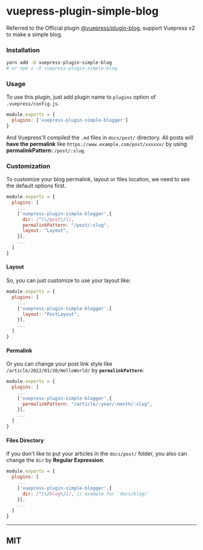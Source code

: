 # vuepress-plugin-simple-blog

Referred to the Official plugin [@vuepress/plugin-blog](https://github.com/vuepress/vuepress-plugin-blog), support Vuepress v2 to make a simple blog.

### Installation
```bash
yarn add -D vuepress-plugin-simple-blog
# or npm i -D vuepress-plugin-simple-blog
```

### Usage
To use this plugin, just add plugin name to `plugins` option of `.vuepress/config.js`.

```javascript
module.exports = {
  plugins: ['vuepress-plugin-simple-blogger']
}
```
And Vuepress'll compiled the `.md` files in `docs/post/` directory. All posts will **have the permalink** like `https://www.example.com/post/xxxxxx/` by using **permalinkPattern:** `/post/:slug`.

### Customization
To customize your blog permalink, layout or files location, we need to see the default options first.

```javascript
module.exports = {
  plugins: [
    ...
    ['vuepress-plugin-simple-blogger',{
      dir: /^(\/post\/)/,
      permalinkPattern: "/post/:slug",
      layout: "Layout",
    }],
    ...
  ]
}
```

#### Layout
So, you can just customize to use your layout like:
```javascript
module.exports = {
  plugins: [
    ...
    ['vuepress-plugin-simple-blogger',{
      layout: "PostLayout",
    }],
    ...
  ]
}
```

#### Permalink
Or you can change your post link style like `/article/2022/01/20/HelloWorld/` by **`permalinkPattern`**:
```javascript
module.exports = {
  plugins: [
    ...
    ['vuepress-plugin-simple-blogger',{
      permalinkPattern: "/article/:year/:month/:slug",
    }],
    ...
  ]
}
```

#### Files Directory
If you don't like to put your articles in the `docs/post/` folder, you also can change the `dir` by **Regular Expression**:
```javascript
module.exports = {
  plugins: [
    ...
    ['vuepress-plugin-simple-blogger',{
      dir: /^(\/blog\/)/, // example for `docs/blog/`
    }],
    ...
  ]
}
```

---
## MIT